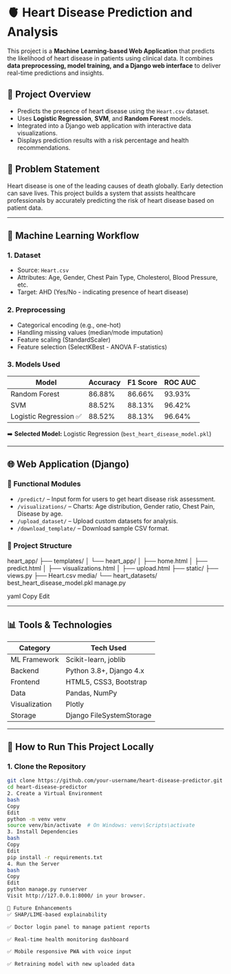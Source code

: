 # 🫀 Heart Disease Prediction and Analysis

This project is a **Machine Learning-based Web Application** that predicts the likelihood of heart disease in patients using clinical data. It combines **data preprocessing, model training, and a Django web interface** to deliver real-time predictions and insights.

## 📌 Project Overview

- Predicts the presence of heart disease using the `Heart.csv` dataset.
- Uses **Logistic Regression**, **SVM**, and **Random Forest** models.
- Integrated into a Django web application with interactive data visualizations.
- Displays prediction results with a risk percentage and health recommendations.

## 🎯 Problem Statement

Heart disease is one of the leading causes of death globally. Early detection can save lives. This project builds a system that assists healthcare professionals by accurately predicting the risk of heart disease based on patient data.

---

## 🧠 Machine Learning Workflow

### 1. **Dataset**
- Source: `Heart.csv`
- Attributes: Age, Gender, Chest Pain Type, Cholesterol, Blood Pressure, etc.
- Target: AHD (Yes/No - indicating presence of heart disease)

### 2. **Preprocessing**
- Categorical encoding (e.g., one-hot)
- Handling missing values (median/mode imputation)
- Feature scaling (StandardScaler)
- Feature selection (SelectKBest - ANOVA F-statistics)

### 3. **Models Used**
| Model | Accuracy | F1 Score | ROC AUC |
|-------|----------|----------|---------|
| Random Forest | 86.88% | 86.66% | 93.93% |
| SVM | 88.52% | 88.13% | 96.42% |
| Logistic Regression ✅ | 88.52% | 88.13% | 96.64% |

➡️ **Selected Model:** Logistic Regression (`best_heart_disease_model.pkl`)

---

## 🌐 Web Application (Django)

### 🔧 Functional Modules

- `/predict/` – Input form for users to get heart disease risk assessment.
- `/visualizations/` – Charts: Age distribution, Gender ratio, Chest Pain, Disease by age.
- `/upload_dataset/` – Upload custom datasets for analysis.
- `/download_template/` – Download sample CSV format.

### 📁 Project Structure
heart_app/ ├── templates/ │ └── heart_app/ │ ├── home.html │ ├── predict.html │ ├── visualizations.html │ ├── upload.html ├── static/ ├── views.py ├── Heart.csv media/ └── heart_datasets/ best_heart_disease_model.pkl manage.py

yaml
Copy
Edit

---

## 📊 Tools & Technologies

| Category | Tech Used |
|----------|-----------|
| ML Framework | Scikit-learn, joblib |
| Backend | Python 3.8+, Django 4.x |
| Frontend | HTML5, CSS3, Bootstrap |
| Data | Pandas, NumPy |
| Visualization | Plotly |
| Storage | Django FileSystemStorage |

---

## 🚀 How to Run This Project Locally

### 1. Clone the Repository
```bash
git clone https://github.com/your-username/heart-disease-predictor.git
cd heart-disease-predictor
2. Create a Virtual Environment
bash
Copy
Edit
python -m venv venv
source venv/bin/activate  # On Windows: venv\Scripts\activate
3. Install Dependencies
bash
Copy
Edit
pip install -r requirements.txt
4. Run the Server
bash
Copy
Edit
python manage.py runserver
Visit http://127.0.0.1:8000/ in your browser.

🌟 Future Enhancements
✅ SHAP/LIME-based explainability

✅ Doctor login panel to manage patient reports

✅ Real-time health monitoring dashboard

✅ Mobile responsive PWA with voice input

✅ Retraining model with new uploaded data

